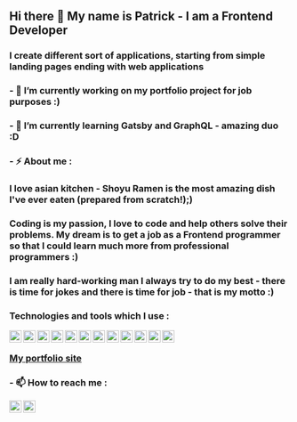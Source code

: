## Hi there 👋 My name is Patrick - I am a Frontend Developer

### I create different sort of applications, starting from simple landing pages ending with web applications
### - 🔭 I’m currently working on my portfolio project for job purposes :)
### - 🌱 I’m currently learning Gatsby and GraphQL - amazing duo :D
### - ⚡ About me :

### I love asian kitchen - Shoyu Ramen is the most amazing dish I've ever eaten (prepared from scratch!);)
### Coding is my passion, I love to code and help others solve their problems. My dream is to get a job as a Frontend programmer so that I could learn much more from professional programmers :)
### I am really hard-working man I always try to do my best - there is time for jokes and there is time for job  - that is my motto :)

### Technologies and tools which I use :
<img fill="#FEDD24" align="left" alt="Patryk Płuciennik | LinkedIn" width="22px" src="https://cdn.jsdelivr.net/npm/simple-icons@3.7.0/icons/javascript.svg" />
<img fill="" align="left" alt="Patryk Płuciennik | LinkedIn" width="22px" src="https://cdn.jsdelivr.net/npm/simple-icons@3.7.0/icons/html5.svg" />
<img fill="" align="left" alt="Patryk Płuciennik | LinkedIn" width="22px" src="https://cdn.jsdelivr.net/npm/simple-icons@3.7.0/icons/css3.svg" />
<img align="left" alt="Patryk Płuciennik | LinkedIn" width="22px" src="https://cdn.jsdelivr.net/npm/simple-icons@3.7.0/icons/react.svg" />
<img align="left" alt="Patryk Płuciennik | LinkedIn" width="22px" src="https://cdn.jsdelivr.net/npm/simple-icons@3.7.0/icons/graphql.svg" />
<img align="left" alt="Patryk Płuciennik | LinkedIn" width="22px" src="https://cdn.jsdelivr.net/npm/simple-icons@3.7.0/icons/redux.svg" />
<img align="left" alt="Patryk Płuciennik | LinkedIn" width="22px" src="https://cdn.jsdelivr.net/npm/simple-icons@3.7.0/icons/gatsby.svg" />
<img align="left" alt="Patryk Płuciennik | LinkedIn" width="22px" src="https://cdn.jsdelivr.net/npm/simple-icons@3.7.0/icons/webpack.svg" />
<img align="left" alt="Patryk Płuciennik | LinkedIn" width="22px" src="https://cdn.jsdelivr.net/npm/simple-icons@3.7.0/icons/node-dot-js.svg" />
<img align="left" alt="Patryk Płuciennik | LinkedIn" width="22px" src="https://cdn.jsdelivr.net/npm/simple-icons@3.7.0/icons/firebase.svg" />
<img align="left" alt="Patryk Płuciennik | LinkedIn" width="22px" src="https://cdn.jsdelivr.net/npm/simple-icons@3.7.0/icons/figma.svg" />
<img align="left" alt="Patryk Płuciennik | LinkedIn" width="22px" src="https://cdn.jsdelivr.net/npm/simple-icons@3.7.0/icons/adobexd.svg" />

</br>

### [My portfolio site][portfolio]

### - 📫 How to reach me :
[<img align="left" alt="Patryk Płuciennik | LinkedIn" width="22px" src="https://cdn.jsdelivr.net/npm/simple-icons@v3/icons/linkedin.svg" />][linkedin]
[<img align="left" alt="Patryk Płuciennik | Facebook" width="22px" src="https://cdn.jsdelivr.net/npm/simple-icons@3.4.0/icons/facebook.svg"/>][facebook]

[facebook]: https://www.facebook.com/profile.php?id=100001872548365
[linkedin]: https://www.linkedin.com/in/patryk-p%C5%82uciennik-a67176192/
[portfolio]: https://patrickinfrontend.netlify.app/
